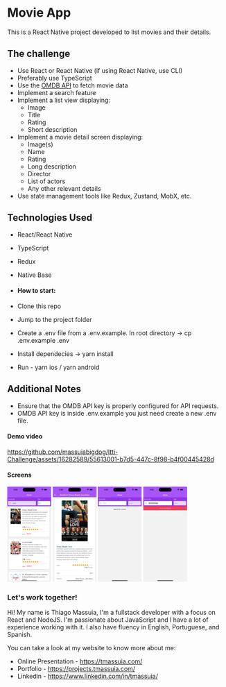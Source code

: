 # Movie App
This is a React Native project developed to list movies and their details.

## The challenge
- Use React or React Native (if using React Native, use CLI)
- Preferably use TypeScript
- Use the [OMDB API](http://www.omdbapi.com/) to fetch movie data
- Implement a search feature
- Implement a list view displaying:
  - Image
  - Title
  - Rating
  - Short description
- Implement a movie detail screen displaying:
  - Image(s)
  - Name
  - Rating
  - Long description
  - Director
  - List of actors
  - Any other relevant details
- Use state management tools like Redux, Zustand, MobX, etc.
  
## Technologies Used
- React/React Native
- TypeScript
- Redux
- Native Base

- #### How to start:
- Clone this repo
- Jump to the project folder
- Create a .env file from a .env.example. In root directory -> cp .env.example .env 
- Install dependecies -> yarn install
- Run - yarn ios / yarn android

## Additional Notes
- Ensure that the OMDB API key is properly configured for API requests.
- OMDB API key is inside .env.example you just need create a new .env file.

#### Demo video
https://github.com/massuiabigdog/Itti-Challenge/assets/16282589/55613001-b7d5-447c-8f98-b4f00445428d



#### Screens
<p float="left">
  <img src="./screenshoots/screen-1.png" width="20%" />
  <img src="./screenshoots/screen-2.png" width="20%" />
  <img src="./screenshoots/screen-3.png" width="20%" />
  <img src="./screenshoots/screen-4.png" width="20%" />
</p>

### Let's work together! 

Hi! My name is Thiago Massuia, I'm a fullstack developer with a focus on React and NodeJS.
I'm passionate about JavaScript and I have a lot of experience working with it.
I also have fluency in English, Portuguese, and Spanish.

You can take a look at my website to know more about me:
- Online Presentation - https://tmassuia.com/
- Portfolio - https://projects.tmassuia.com/
- Linkedin - https://www.linkedin.com/in/tmassuia/

